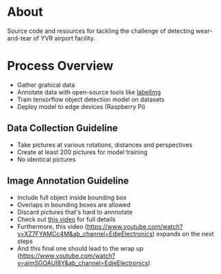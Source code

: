 # About

Source code and resources for tackling the challenge of detecting wear-and-tear of YVR airport facility.

# Process Overview
- Gather grahical data
- Annotate data with open-source tools like [labelImg](https://github.com/HumanSignal/labelImg#)
- Train tensorflow object detection model on datasets
- Deploy model to edge devices (Raspberry Pi)

## Data Collection Guideline
- Take pictures at various rotations, distances and perspectives
- Create at least 200 pictures for model training
- No identical pictures

## Image Annotation Guideline 
- Include full object inside bounding box
- Overlaps in bounding boxes are allowed
- Discard pictures that's hard to annnotate 
- Check out [this video](https://www.youtube.com/watch?v=v0ssiOY6cfg&t=335s) for full details
- Furthermore, this video (https://www.youtube.com/watch?v=XZ7FYAMCc4M&ab_channel=EdjeElectronics) expands on the next steps
- And this final one should lead to the wrap up (https://www.youtube.com/watch?v=aimSGOAUI8Y&ab_channel=EdjeElectronics)


